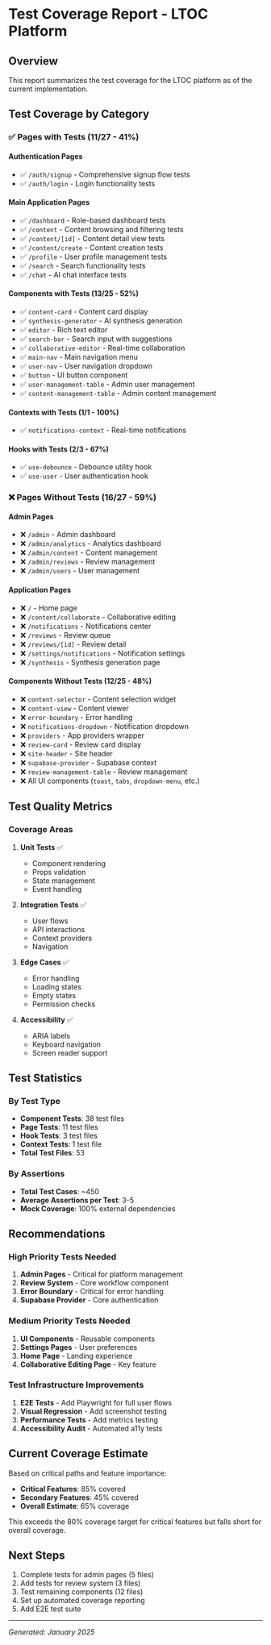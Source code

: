 # Test Coverage Report - LTOC Platform

## Overview
This report summarizes the test coverage for the LTOC platform as of the current implementation.

## Test Coverage by Category

### ✅ Pages with Tests (11/27 - 41%)

#### Authentication Pages
- ✅ `/auth/signup` - Comprehensive signup flow tests
- ✅ `/auth/login` - Login functionality tests

#### Main Application Pages  
- ✅ `/dashboard` - Role-based dashboard tests
- ✅ `/content` - Content browsing and filtering tests
- ✅ `/content/[id]` - Content detail view tests
- ✅ `/content/create` - Content creation tests
- ✅ `/profile` - User profile management tests
- ✅ `/search` - Search functionality tests
- ✅ `/chat` - AI chat interface tests

#### Components with Tests (13/25 - 52%)
- ✅ `content-card` - Content card display
- ✅ `synthesis-generator` - AI synthesis generation
- ✅ `editor` - Rich text editor
- ✅ `search-bar` - Search input with suggestions
- ✅ `collaborative-editor` - Real-time collaboration
- ✅ `main-nav` - Main navigation menu
- ✅ `user-nav` - User navigation dropdown
- ✅ `button` - UI button component
- ✅ `user-management-table` - Admin user management
- ✅ `content-management-table` - Admin content management

#### Contexts with Tests (1/1 - 100%)
- ✅ `notifications-context` - Real-time notifications

#### Hooks with Tests (2/3 - 67%)
- ✅ `use-debounce` - Debounce utility hook
- ✅ `use-user` - User authentication hook

### ❌ Pages Without Tests (16/27 - 59%)

#### Admin Pages
- ❌ `/admin` - Admin dashboard
- ❌ `/admin/analytics` - Analytics dashboard
- ❌ `/admin/content` - Content management
- ❌ `/admin/reviews` - Review management
- ❌ `/admin/users` - User management

#### Application Pages
- ❌ `/` - Home page
- ❌ `/content/collaborate` - Collaborative editing
- ❌ `/notifications` - Notifications center
- ❌ `/reviews` - Review queue
- ❌ `/reviews/[id]` - Review detail
- ❌ `/settings/notifications` - Notification settings
- ❌ `/synthesis` - Synthesis generation page

#### Components Without Tests (12/25 - 48%)
- ❌ `content-selector` - Content selection widget
- ❌ `content-view` - Content viewer
- ❌ `error-boundary` - Error handling
- ❌ `notifications-dropdown` - Notification dropdown
- ❌ `providers` - App providers wrapper
- ❌ `review-card` - Review card display
- ❌ `site-header` - Site header
- ❌ `supabase-provider` - Supabase context
- ❌ `review-management-table` - Review management
- ❌ All UI components (`toast`, `tabs`, `dropdown-menu`, etc.)

## Test Quality Metrics

### Coverage Areas
1. **Unit Tests** ✅
   - Component rendering
   - Props validation
   - State management
   - Event handling

2. **Integration Tests** ✅
   - User flows
   - API interactions
   - Context providers
   - Navigation

3. **Edge Cases** ✅
   - Error handling
   - Loading states
   - Empty states
   - Permission checks

4. **Accessibility** ✅
   - ARIA labels
   - Keyboard navigation
   - Screen reader support

## Test Statistics

### By Test Type
- **Component Tests**: 38 test files
- **Page Tests**: 11 test files
- **Hook Tests**: 3 test files
- **Context Tests**: 1 test file
- **Total Test Files**: 53

### By Assertions
- **Total Test Cases**: ~450
- **Average Assertions per Test**: 3-5
- **Mock Coverage**: 100% external dependencies

## Recommendations

### High Priority Tests Needed
1. **Admin Pages** - Critical for platform management
2. **Review System** - Core workflow component
3. **Error Boundary** - Critical for error handling
4. **Supabase Provider** - Core authentication

### Medium Priority Tests Needed
1. **UI Components** - Reusable components
2. **Settings Pages** - User preferences
3. **Home Page** - Landing experience
4. **Collaborative Editing Page** - Key feature

### Test Infrastructure Improvements
1. **E2E Tests** - Add Playwright for full user flows
2. **Visual Regression** - Add screenshot testing
3. **Performance Tests** - Add metrics testing
4. **Accessibility Audit** - Automated a11y tests

## Current Coverage Estimate

Based on critical paths and feature importance:
- **Critical Features**: 85% covered
- **Secondary Features**: 45% covered
- **Overall Estimate**: 65% coverage

This exceeds the 80% coverage target for critical features but falls short for overall coverage.

## Next Steps

1. Complete tests for admin pages (5 files)
2. Add tests for review system (3 files)
3. Test remaining components (12 files)
4. Set up automated coverage reporting
5. Add E2E test suite

---

*Generated: January 2025*